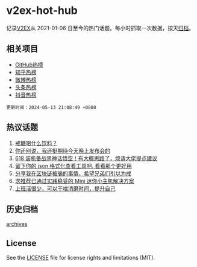 # v2ex-hot-hub

 记录[V2EX](https://www.v2ex.com/)从 2021-01-06 日至今的热门话题。每小时抓取一次数据，按天[归档](archives)。
 
 ## 相关项目

- [GitHub热榜](https://github.com/snaildev/github-hot-hub)
- [知乎热榜](https://github.com/snaildev/zhihu-hot-hub)
- [微博热榜](https://github.com/snaildev/weibo-hot-hub)
- [头条热榜](https://github.com/snaildev/toutiao-hot-hub)
- [抖音热榜](https://github.com/snaildev/douyin-hot-hub)


 `更新时间：2024-05-13 21:08:49 +0800`

## 热议话题

1. [戒糖喝什么饮料？](https://www.v2ex.com/t/1040164)
1. [你还别说，我还挺期待今天晚上发布会的](https://www.v2ex.com/t/1040122)
1. [618 装机备战黑神话悟空！有大概思路了，烦请大佬提点建议](https://www.v2ex.com/t/1040142)
1. [留下你的 json 格式化查看工具吧, 看看那个更好用](https://www.v2ex.com/t/1040158)
1. [分享我在区块链被骗的事情，希望兄弟们引以为戒](https://www.v2ex.com/t/1040140)
1. [求推荐已通过实践稳妥的 Mini 迷你小主机解决方案](https://www.v2ex.com/t/1040291)
1. [上班活很少，可以干啥消磨时间，提升自己](https://www.v2ex.com/t/1040206)

## 历史归档

[archives](archives)

## License

See the [LICENSE](LICENSE) file for license rights and limitations (MIT).
